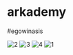 # arkademy
#egowinasis


![2](https://user-images.githubusercontent.com/62259546/86369955-50d73f00-bca9-11ea-8792-e479c8b51888.png)
![3](https://user-images.githubusercontent.com/62259546/86369961-52a10280-bca9-11ea-92f0-a75a5cf03d70.png)
![4](https://user-images.githubusercontent.com/62259546/86369962-53399900-bca9-11ea-8632-94a869d07291.png)
![1](https://user-images.githubusercontent.com/62259546/86369963-53d22f80-bca9-11ea-940b-2f718cbed0e5.png)
